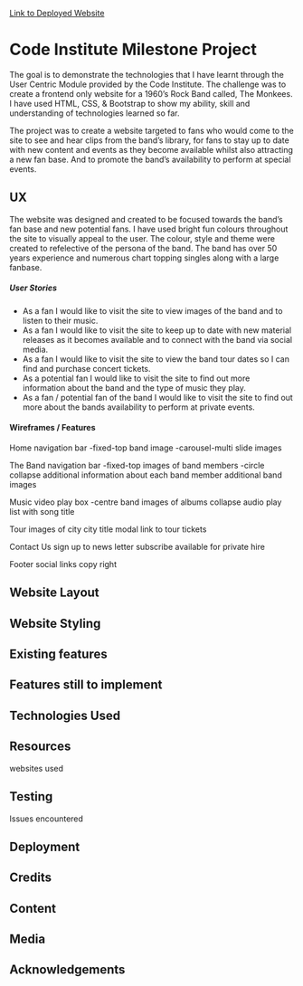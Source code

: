 [Link to Deployed Website](https://pramcistudent.github.io/Milestone-Project-1/)

# Code Institute Milestone Project

The goal is to demonstrate the technologies that I have learnt through the User Centric Module provided by the Code Institute. The challenge was to create a frontend only website for a 1960’s Rock Band called, The Monkees. I have used HTML, CSS, & Bootstrap to show my ability, skill and understanding of technologies learned so far.

The project was to create a website targeted to fans who would come to the site to see and hear clips from the band’s library, for fans to stay up to date with new content and events as they become available whilst also attracting a new fan base. And to promote the band’s availability to perform at special events.

## UX

The website was designed and created to be focused towards the band’s fan base and new potential fans. 
I have used bright fun colours throughout the site to visually appeal to the user. The colour, style and theme were created to refelective of the persona of the band.
The band has over 50 years experience and numerous chart topping singles along with a large fanbase.

##### User Stories

* As a fan I would like to visit the site to view images of the band and to listen to their music.
* As a fan I would like to visit the site to keep up to date with new material releases as it becomes available and to connect with the band via social media.
* As a fan I would like to visit the site to view the band tour dates so I can find and purchase concert tickets.
* As a potential fan I would like to visit the site to find out more information about the band and the type of music they play.
* As a fan / potential fan of the band I would like to visit the site to find out more about the bands availability to perform at private events.

#### Wireframes / Features

Home
navigation bar -fixed-top
band image -carousel-multi slide images

The Band
navigation bar -fixed-top
images of band members -circle
collapse additional information about each band member
additional band images

Music
video play box -centre
band images of albums
collapse audio play list with song title

Tour
images of city
city title
modal link to tour tickets

Contact Us
sign up to news letter
subscribe
available for private hire

Footer
social links
copy right

## Website Layout

## Website Styling

## Existing features

## Features still to implement

## Technologies Used

## Resources
websites used

## Testing
Issues encountered

## Deployment

## Credits

## Content

## Media

## Acknowledgements
